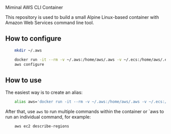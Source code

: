 Miminal AWS CLI Container

This repository is used to build a small Alpine Linux-based container with Amazon Web Services command line tool.

## How to configure

```bash
	mkdir ~/.aws

	docker run -it --rm -v ~/.aws:/home/aws/.aws -v ~/.ecs:/home/aws/.ecs roustem/awscli
	aws configure
```

## How to use

The easiest way is to create an alias:

```bash
	alias aws='docker run -it --rm -v ~/.aws:/home/aws/.aws -v ~/.ecs:/home/aws/.ecs -v $PWD:/data roustem/awscli'
```

After that, use `aws` to run multiple commands within the container or `aws <command> to run an individual command, for example:

```bash
	aws ec2 describe-regions
```
